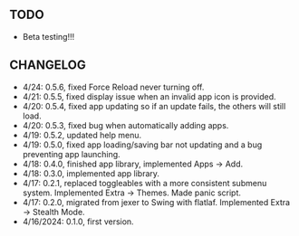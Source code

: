 ## TODO
- Beta testing!!!

## CHANGELOG
- 4/24: 0.5.6, fixed Force Reload never turning off.
- 4/21: 0.5.5, fixed display issue when an invalid app icon is provided.
- 4/20: 0.5.4, fixed app updating so if an update fails, the others will still load.
- 4/20: 0.5.3, fixed bug when automatically adding apps.
- 4/19: 0.5.2, updated help menu.
- 4/19: 0.5.0, fixed app loading/saving bar not updating and a bug preventing app launching.
- 4/18: 0.4.0, finished app library, implemented Apps -> Add.
- 4/18: 0.3.0, implemented app library.
- 4/17: 0.2.1, replaced toggleables with a more consistent submenu system. Implemented Extra -> Themes. Made panic script.
- 4/17: 0.2.0, migrated from jexer to Swing with flatlaf. Implemented Extra -> Stealth Mode.
- 4/16/2024: 0.1.0, first version.